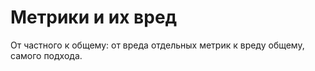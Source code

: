 # Метрики и их вред

От частного к общему: от вреда отдельных метрик к вреду общему, самого подхода.


